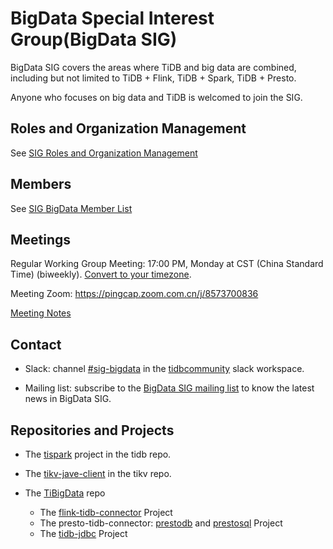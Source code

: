 # BigData Special Interest Group(BigData SIG)

BigData SIG covers the areas where TiDB and big data are combined, including but not limited to TiDB + Flink, TiDB + Spark, TiDB + Presto.

Anyone who focuses on big data and TiDB is welcomed to join the SIG.

## Roles and Organization Management
See [SIG Roles and Organization Management](./roles-and-organization-management.md)

## Members

See [SIG BigData Member List](./membership.json)

## Meetings

Regular Working Group Meeting: 17:00 PM, Monday at CST (China Standard Time) (biweekly). [Convert to your timezone](http://www.thetimezoneconverter.com/?t=5:00&tz=PT%20%28Pacific%20Time%29).

Meeting Zoom: https://pingcap.zoom.com.cn/j/8573700836

[Meeting Notes](https://docs.google.com/document/d/1nWvL_CXr2hGDro9C7e01L-lVyAaB9DwH6sIdC1jx2qY/edit#)

## Contact

* Slack: channel [#sig-bigdata](https://slack.tidb.io/invite?team=tidb-community&channel=sig-bigdata&ref=pingcap-community) in the [tidbcommunity](https://pingcap.com/tidbslack) slack workspace.

* Mailing list: subscribe to the [BigData SIG mailing list](https://lists.tidb.io/g/sig-bigdata) to know the latest news in BigData SIG.

## Repositories and Projects

* The [tispark](https://github.com/pingcap/tispark) project in the tidb repo.

* The [tikv-jave-client](https://github.com/tikv/client-java) in the tikv repo.

* The [TiBigData](https://github.com/tidb-incubator/TiBigData) repo
  * The [flink-tidb-connector](https://github.com/tidb-incubator/TiBigData/tree/master/flink) Project
  * The presto-tidb-connector: [prestodb](https://github.com/tidb-incubator/TiBigData/tree/master/prestodb) and [prestosql](https://github.com/tidb-incubator/TiBigData/tree/master/prestosql) Project
  * The [tidb-jdbc](https://github.com/tidb-incubator/TiBigData/tree/master/jdbc) Project
